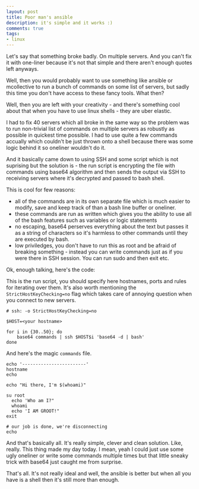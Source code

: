 ```yaml
---
layout: post
title: Poor man's ansible
description: it's simple and it works :)
comments: true
tags:
- linux
---
```


Let's say that something broke badly. On multiple servers. And you can't fix 
it with one-liner because it's not that simple and there aren't enough quotes
left anyways.

Well, then you would probably want to use something like ansible or mcollective 
to run a bunch of commands on some list of servers, but sadly this time you
don't have access to these fancy tools. What then?

Well, then you are left with your creativity - and there's something cool 
about that when you have to use linux shells - they are uber elastic.

I had to fix 40 servers which all broke in the same way so the problem was
to run non-trivial list of commands on multiple servers as robustly as 
possible in quickest time possible.
I had to use quite a few commands accually which couldn't be just thrown 
onto a shell because there was some logic behind it so oneliner wouldn't do
it.

And it basically came down to using SSH and some script which is not suprising
but the solution is - the run script is encrypting the file with commands using 
base64 algorithm and then sends the output via SSH to receiving servers where 
it's decrypted and passed to bash shell.

This is cool for few reasons:
  - all of the commands are in its own separate file which is much easier
  to modify, save and keep track of than a bash line buffer or oneliner.
  - these commands are run as written which gives you the ability to
  use all of the bash features such as variables or logic statements
  - no escaping, base64 perserves everything about the text but passes
  it as a string of characters so it's harmless to other commands  until
  they are executed by bash.
  - low priviledges, you don't have to run this as root and be afraid of 
  breaking something - instead you can write commands just as if you
  were there in SSH session. You can run sudo and then exit etc.


Ok, enough talking, here's the code:


This is the run script, you should specify here hostnames, ports and rules
for iterating over them.
It's also worth mentioning the `StrictHostKeyChecking=no` flag which 
takes care of annoying question when you connect to new servers.

```
# ssh: -o StrictHostKeyChecking=no

$HOST=<your hostname>

for i in {30..50}; do
    base64 commands | ssh $HOST$i 'base64 -d | bash'
done
```


And here's the magic `commands` file.
```
echo '------------------------'
hostname
echo

echo "Hi there, I'm $(whoami)"

su root
  echo 'Who am I?"
  whoami
  echo 'I AM GROOT!"
exit

# our job is done, we're disconnecting
echo

```

And that's basically all. It's really simple, clever and clean solution.
Like, really. This thing made my day today. I mean, yeah I could
just use some ugly oneliner or write some commands multiple times
but that little sneaky trick with base64 just caught me from surprise.

That's all. It's not really ideal and well, the ansible is better
but when all you have is a shell then it's still more than enough.
